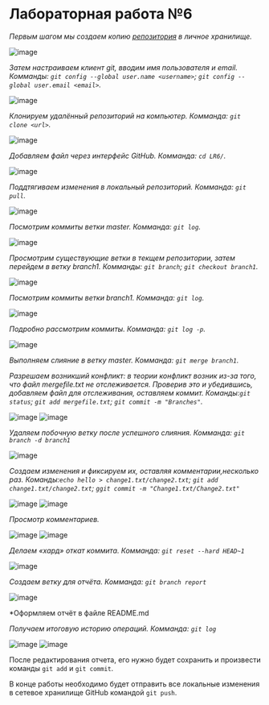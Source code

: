 # Лабораторная работа №6
*Первым шагом мы создаем копию [репозитория](https://github.com/Kurtyanik/LR6/) в личное хранилище.*

![image](https://github.com/4018KSigachevaDN/LR6/blob/master/images/1.png)

*Затем настраиваем клиент git, вводим имя пользователя и email. Комманды: `git config --global user.name <username>`; `git config --global user.email <email>`.*

![image](https://github.com/4018KSigachevaDN/LR6/blob/master/images/2.png)

*Клонируем удалённый репозиторий на компьютер. Комманда: `git clone <url>`.*

![image](https://github.com/4018KSigachevaDN/LR6/blob/master/images/3.png)

*Добавляем файл через интерфейс GitHub. Комманда: `cd LR6/`.*

![image](https://github.com/4018KSigachevaDN/LR6/blob/master/images/4.png)

*Поддтягиваем изменения в локальный репозиторий. Комманда: `git pull`.*

![image](https://github.com/4018KSigachevaDN/LR6/blob/master/images/5.png)

*Посмотрим коммиты ветки master. Комманда: `git log`.*

![image](https://github.com/4018KSigachevaDN/LR6/blob/master/images/6.png)

*Просмотрим существующие ветки в текщем репозитории, затем перейдем в ветку branch1. Комманды: `git branch`; `git checkout branch1`.*

![image](https://github.com/4018KSigachevaDN/LR6/blob/master/images/7.png)

*Посмотрим коммиты ветки branch1. Комманда: `git log`.*

![image](https://github.com/4018KSigachevaDN/LR6/blob/master/images/8.png)

*Подробно рассмотрим коммиты. Комманда: `git log -p`.*

![image](https://github.com/4018KSigachevaDN/LR6/blob/master/images/9.png)

*Выполняем слияние в ветку master. Комманда: `git merge branch1`.*

*Разрешаем возникший конфликт: в теории конфликт возник из-за того, что файл mergefile.txt не отслеживается. Проверив это и убедившись, добавляем файл для отслеживания, оставляем коммит. Команды:`git status`; `git add mergefile.txt`; `git commit -m "Branches"`.*

![image](https://github.com/4018KSigachevaDN/LR6/blob/master/images/10.png)
![image](https://github.com/4018KSigachevaDN/LR6/blob/master/images/11.png)

*Удаляем побочную ветку после успешного слияния. Комманда: `git branch -d branch1`*

![image](https://github.com/4018KSigachevaDN/LR6/blob/master/images/12.png)

*Создаем изменения и фиксируем их, оставляя комментарии,несколько раз. Команды:`echo hello > change1.txt/change2.txt`; `git add change1.txt/change2.txt`; `ggit commit -m "Change1.txt/Change2.txt"`*

![image](https://github.com/4018KSigachevaDN/LR6/blob/master/images/13.png)
![image](https://github.com/4018KSigachevaDN/LR6/blob/master/images/14.png)

*Просмотр комментариев.*

![image](https://github.com/4018KSigachevaDN/LR6/blob/master/images/15.png)
![image](https://github.com/4018KSigachevaDN/LR6/blob/master/images/16.png)

*Делаем «хард» откат коммита. Комманда: `git reset --hard HEAD~1`*

![image](https://github.com/4018KSigachevaDN/LR6/blob/master/images/17.png)

*Создаем ветку для отчёта. Комманда: `git branch report`*

![image](https://github.com/4018KSigachevaDN/LR6/blob/master/images/18.png)

*Оформляем отчёт в файле README.md 

*Получаем итоговую историю операций.  Комманда: `git log`*

![image](https://github.com/4018KSigachevaDN/LR6/blob/master/images/19.png)
![image](https://github.com/4018KSigachevaDN/LR6/blob/master/images/20.png)

После редактирования отчета, его нужно будет сохранить и произвести команды `git add` и `git commit`.

В конце работы необходимо будет отправить все локальные изменения в сетевое хранилище GitHub командой `git push`.
